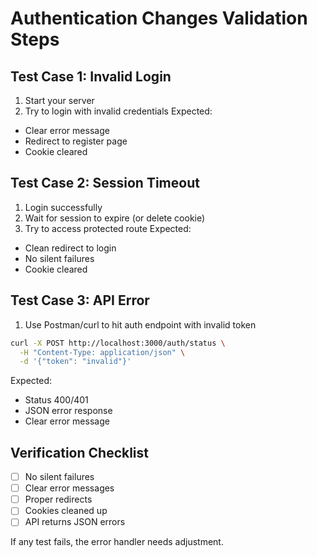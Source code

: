 # Authentication Changes Validation Steps

## Test Case 1: Invalid Login
1. Start your server
2. Try to login with invalid credentials
Expected: 
- Clear error message
- Redirect to register page
- Cookie cleared

## Test Case 2: Session Timeout
1. Login successfully
2. Wait for session to expire (or delete cookie)
3. Try to access protected route
Expected:
- Clean redirect to login
- No silent failures
- Cookie cleared

## Test Case 3: API Error
1. Use Postman/curl to hit auth endpoint with invalid token
```bash
curl -X POST http://localhost:3000/auth/status \
  -H "Content-Type: application/json" \
  -d '{"token": "invalid"}'
```
Expected:
- Status 400/401
- JSON error response
- Clear error message

## Verification Checklist
- [ ] No silent failures
- [ ] Clear error messages
- [ ] Proper redirects
- [ ] Cookies cleaned up
- [ ] API returns JSON errors

If any test fails, the error handler needs adjustment.